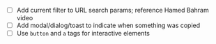 - [ ] Add current filter to URL search params; reference Hamed Bahram video
- [ ] Add modal/dialog/toast to indicate when something was copied
- [ ] Use `button` and `a` tags for interactive elements
